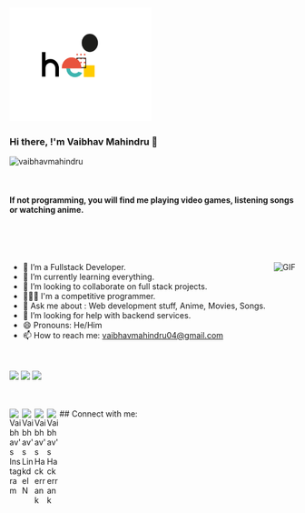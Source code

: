 <img src="https://github.com/vaibhavmahindru/vaibhavmahindru/blob/master/hello.gif" alt="alt text" width="250" height="200" />

### Hi there, !'m Vaibhav Mahindru 👋

<!--An aspiring Full Stack Developer 🚀 from India.<br>-->
<p align="left"> <img src="https://komarev.com/ghpvc/?username=vaibhavmahindru" alt="vaibhavmahindru" /> </p>
<br>

#### If not programming, you will find me playing video games, listening songs or watching anime.

<br><br><br>

<img align="right" alt="GIF" src="https://media.giphy.com/media/ZVik7pBtu9dNS/giphy.gif"  />

- 🔭 I’m a Fullstack Developer.
- 🧠 I’m currently learning everything.
- 👯 I’m looking to collaborate on full stack projects.
- 👨🏽‍💻 I'm a competitive programmer.
- 💬 Ask me about : Web development stuff, Anime, Movies, Songs.
- 🤔 I’m looking for help with backend services.
- 😄 Pronouns: He/Him
- 📫 How to reach me: vaibhavmahindru04@gmail.com
<br><br><br>
<p>
  <img src ="https://github-readme-stats.vercel.app/api?username=vaibhavmahindru&show_icons=true&count_private=true&theme=darcula&hide_border=true&hide=issues,contribs&bg_color=00000000">
  <img src ="https://github-readme-stats.vercel.app/api/top-langs/?username=vaibhavmahindru&layout=compact&hide_border=true&theme=darcula&bg_color=00000000&langs_count=6&hide=jupyter%20notebook,tex,css,php">
  <img src ="https://github-readme-streak-stats.herokuapp.com?user=vaibhavmahindru&theme=darcula&hide_border=true&background=FFFFFF00">
  </p>
  <br><br>
## Connect with me:

  <a href="https://www.instagram.com/vaibhav_mahindru/">
    <img align="left" alt="Vaibhav's Instagram" width="22px" src="https://cdn.jsdelivr.net/npm/simple-icons@v3/icons/instagram.svg" />
  </a>
  <a href="https://www.linkedin.com/in/vaibhav-mahindru-845604175/">
    <img align="left" alt="Vaibhav's LinkdeIN" width="22px" src="https://cdn.jsdelivr.net/npm/simple-icons@v3/icons/linkedin.svg" />
  </a>
  <a href="https://www.hackerrank.com/vaibhumahindru27">
    <img align="left" alt="Vaibhav's Hackerrank" width="22px" src="https://cdn.jsdelivr.net/npm/simple-icons@3.1.0/icons/hackerrank.svg" />
  </a>
  <a href="https://www.codechef.com/users/vaibhav2704">
    <img align="left" alt="Vaibhav's Hackerrank" width="22px" src="https://cdn.jsdelivr.net/npm/simple-icons@v3/icons/codechef.svg" />
  </a>
<br><br><br>

